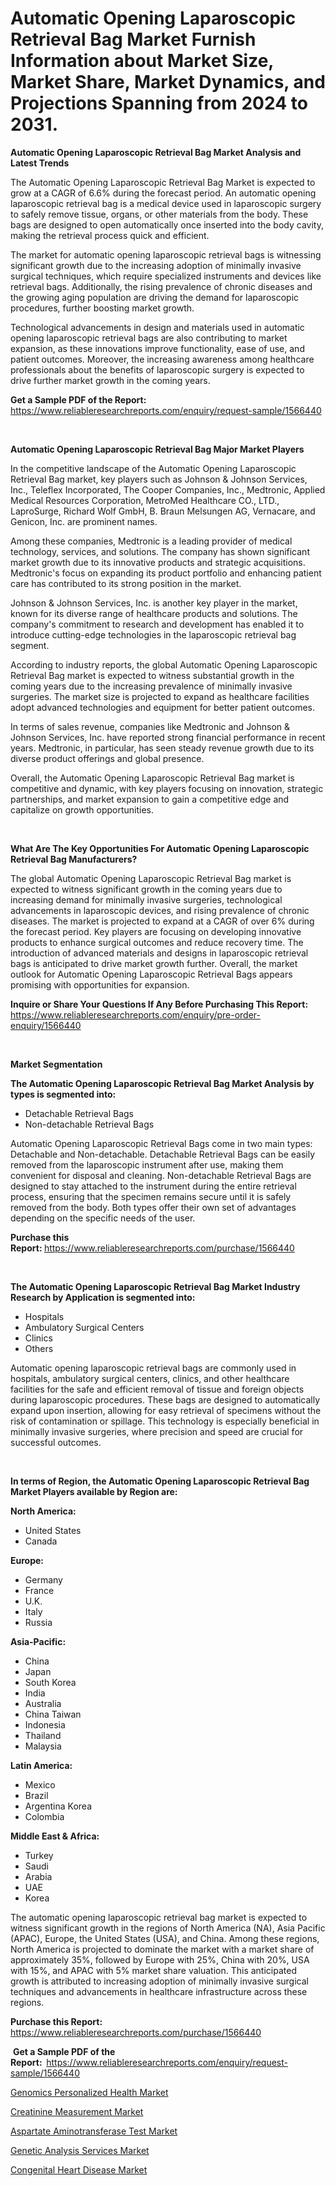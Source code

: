 <p><h1>Automatic Opening Laparoscopic Retrieval Bag Market Furnish Information about Market Size, Market Share, Market Dynamics, and Projections Spanning from 2024 to 2031.</h1></p><p><strong>Automatic Opening Laparoscopic Retrieval Bag Market Analysis and Latest Trends</strong></p>
<p><p>The Automatic Opening Laparoscopic Retrieval Bag Market is expected to grow at a CAGR of 6.6% during the forecast period. An automatic opening laparoscopic retrieval bag is a medical device used in laparoscopic surgery to safely remove tissue, organs, or other materials from the body. These bags are designed to open automatically once inserted into the body cavity, making the retrieval process quick and efficient. </p><p>The market for automatic opening laparoscopic retrieval bags is witnessing significant growth due to the increasing adoption of minimally invasive surgical techniques, which require specialized instruments and devices like retrieval bags. Additionally, the rising prevalence of chronic diseases and the growing aging population are driving the demand for laparoscopic procedures, further boosting market growth.</p><p>Technological advancements in design and materials used in automatic opening laparoscopic retrieval bags are also contributing to market expansion, as these innovations improve functionality, ease of use, and patient outcomes. Moreover, the increasing awareness among healthcare professionals about the benefits of laparoscopic surgery is expected to drive further market growth in the coming years.</p></p>
<p><strong>Get a Sample PDF of the Report:&nbsp;</strong> <a href="https://www.reliableresearchreports.com/enquiry/request-sample/1566440">https://www.reliableresearchreports.com/enquiry/request-sample/1566440</a></p>
<p>&nbsp;</p>
<p><strong>Automatic Opening Laparoscopic Retrieval Bag Major Market Players</strong></p>
<p><p>In the competitive landscape of the Automatic Opening Laparoscopic Retrieval Bag market, key players such as Johnson & Johnson Services, Inc., Teleflex Incorporated, The Cooper Companies, Inc., Medtronic, Applied Medical Resources Corporation, MetroMed Healthcare CO., LTD., LaproSurge, Richard Wolf GmbH, B. Braun Melsungen AG, Vernacare, and Genicon, Inc. are prominent names.</p><p>Among these companies, Medtronic is a leading provider of medical technology, services, and solutions. The company has shown significant market growth due to its innovative products and strategic acquisitions. Medtronic's focus on expanding its product portfolio and enhancing patient care has contributed to its strong position in the market.</p><p>Johnson & Johnson Services, Inc. is another key player in the market, known for its diverse range of healthcare products and solutions. The company's commitment to research and development has enabled it to introduce cutting-edge technologies in the laparoscopic retrieval bag segment.</p><p>According to industry reports, the global Automatic Opening Laparoscopic Retrieval Bag market is expected to witness substantial growth in the coming years due to the increasing prevalence of minimally invasive surgeries. The market size is projected to expand as healthcare facilities adopt advanced technologies and equipment for better patient outcomes.</p><p>In terms of sales revenue, companies like Medtronic and Johnson & Johnson Services, Inc. have reported strong financial performance in recent years. Medtronic, in particular, has seen steady revenue growth due to its diverse product offerings and global presence.</p><p>Overall, the Automatic Opening Laparoscopic Retrieval Bag market is competitive and dynamic, with key players focusing on innovation, strategic partnerships, and market expansion to gain a competitive edge and capitalize on growth opportunities.</p></p>
<p>&nbsp;</p>
<p><strong>What Are The Key Opportunities For Automatic Opening Laparoscopic Retrieval Bag Manufacturers?</strong></p>
<p><p>The global Automatic Opening Laparoscopic Retrieval Bag market is expected to witness significant growth in the coming years due to increasing demand for minimally invasive surgeries, technological advancements in laparoscopic devices, and rising prevalence of chronic diseases. The market is projected to expand at a CAGR of over 6% during the forecast period. Key players are focusing on developing innovative products to enhance surgical outcomes and reduce recovery time. The introduction of advanced materials and designs in laparoscopic retrieval bags is anticipated to drive market growth further. Overall, the market outlook for Automatic Opening Laparoscopic Retrieval Bags appears promising with opportunities for expansion.</p></p>
<p><strong>Inquire or Share Your Questions If Any Before Purchasing This Report:</strong> <a href="https://www.reliableresearchreports.com/enquiry/pre-order-enquiry/1566440">https://www.reliableresearchreports.com/enquiry/pre-order-enquiry/1566440</a></p>
<p>&nbsp;</p>
<p><strong>Market Segmentation</strong></p>
<p><strong>The Automatic Opening Laparoscopic Retrieval Bag Market Analysis by types is segmented into:</strong></p>
<p><ul><li>Detachable Retrieval Bags</li><li>Non-detachable Retrieval Bags</li></ul></p>
<p><p>Automatic Opening Laparoscopic Retrieval Bags come in two main types: Detachable and Non-detachable. Detachable Retrieval Bags can be easily removed from the laparoscopic instrument after use, making them convenient for disposal and cleaning. Non-detachable Retrieval Bags are designed to stay attached to the instrument during the entire retrieval process, ensuring that the specimen remains secure until it is safely removed from the body. Both types offer their own set of advantages depending on the specific needs of the user.</p></p>
<p><strong>Purchase this Report:&nbsp;</strong><a href="https://www.reliableresearchreports.com/purchase/1566440">https://www.reliableresearchreports.com/purchase/1566440</a></p>
<p>&nbsp;</p>
<p><strong>The Automatic Opening Laparoscopic Retrieval Bag Market Industry Research by Application is segmented into:</strong></p>
<p><ul><li>Hospitals</li><li>Ambulatory Surgical Centers</li><li>Clinics</li><li>Others</li></ul></p>
<p><p>Automatic opening laparoscopic retrieval bags are commonly used in hospitals, ambulatory surgical centers, clinics, and other healthcare facilities for the safe and efficient removal of tissue and foreign objects during laparoscopic procedures. These bags are designed to automatically expand upon insertion, allowing for easy retrieval of specimens without the risk of contamination or spillage. This technology is especially beneficial in minimally invasive surgeries, where precision and speed are crucial for successful outcomes.</p></p>
<p>&nbsp;</p>
<p><strong>In terms of Region, the Automatic Opening Laparoscopic Retrieval Bag Market Players available by Region are:</strong></p>
<p>
    <p> <strong> North America: </strong>
        <ul>
            <li>United States</li>
            <li>Canada</li>
        </ul>
        </p> 
    <p> <strong> Europe: </strong>
        <ul>
            <li>Germany</li>
            <li>France</li>
            <li>U.K.</li>
            <li>Italy</li>
            <li>Russia</li>
        </ul>
        </p> 
    <p> <strong> Asia-Pacific: </strong>
        <ul>
            <li>China</li>
            <li>Japan</li>
            <li>South Korea</li>
            <li>India</li>
            <li>Australia</li>
            <li>China Taiwan</li>
            <li>Indonesia</li>
            <li>Thailand</li>
            <li>Malaysia</li>
        </ul>
        </p> 
    <p> <strong> Latin America: </strong>
        <ul>
            <li>Mexico</li>
            <li>Brazil</li>
            <li>Argentina Korea</li>
            <li>Colombia</li>
        </ul>
        </p> 
    <p> <strong> Middle East & Africa: </strong>
        <ul>
            <li>Turkey</li>
            <li>Saudi</li>
            <li>Arabia</li>
            <li>UAE</li>
            <li>Korea</li>
        </ul>
    </p>
    </p>
<p><p>The automatic opening laparoscopic retrieval bag market is expected to witness significant growth in the regions of North America (NA), Asia Pacific (APAC), Europe, the United States (USA), and China. Among these regions, North America is projected to dominate the market with a market share of approximately 35%, followed by Europe with 25%, China with 20%, USA with 15%, and APAC with 5% market share valuation. This anticipated growth is attributed to increasing adoption of minimally invasive surgical techniques and advancements in healthcare infrastructure across these regions.</p></p>
<p><strong>Purchase this Report: </strong><a href="https://www.reliableresearchreports.com/purchase/1566440">https://www.reliableresearchreports.com/purchase/1566440</a></p>
<p>&nbsp;<strong>Get a Sample PDF of the Report:&nbsp;&nbsp;</strong><a href="https://www.reliableresearchreports.com/enquiry/request-sample/1566440">https://www.reliableresearchreports.com/enquiry/request-sample/1566440</a></p>
<p><strong></strong></p>
<p><p><a href="https://medium.com/@bethelokon998/genomics-personalized-health-market-size-and-market-trends-complete-industry-overview-2024-to-3b1aeab6a2a8">Genomics Personalized Health Market</a></p><p><a href="https://medium.com/@fosterfahey1016/creatinine-measurement-market-comprehensive-assessment-by-type-application-and-geography-0296455f3944">Creatinine Measurement Market</a></p><p><a href="https://medium.com/@caleighhane2777/aspartate-aminotransferase-test-market-exploring-market-share-market-trends-and-future-growth-e29617e858ce">Aspartate Aminotransferase Test Market</a></p><p><a href="https://medium.com/p/1230718d2b6a/edit">Genetic Analysis Services Market</a></p><p><a href="https://medium.com/@rachelyoung56/congenital-heart-disease-nbsp-market-focuses-on-market-share-size-and-projected-forecast-till-2031-140c97b5a359">Congenital Heart Disease Market</a></p></p>
